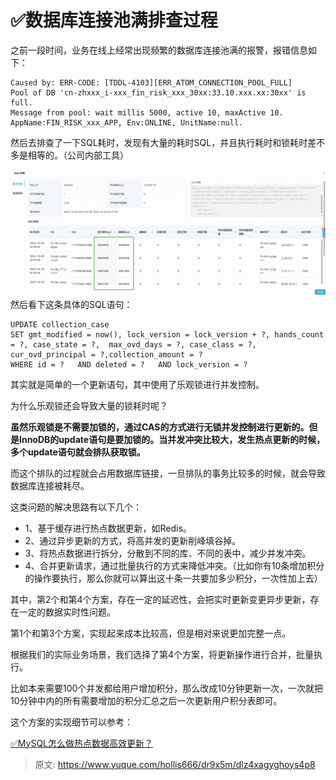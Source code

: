 # ✅数据库连接池满排查过程

之前一段时间，业务在线上经常出现频繁的数据库连接池满的报警，报错信息如下：

```
Caused by: ERR-CODE: [TDDL-4103][ERR_ATOM_CONNECTION_POOL_FULL] 
Pool of DB 'cn-zhxxx_i-xxx_fin_risk_xxx_30xx:33.10.xxx.xx:30xx' is full. 
Message from pool: wait millis 5000, active 10, maxActive 10. 
AppName:FIN_RISK_xxx_APP, Env:ONLINE, UnitName:null. 
```

然后去排查了一下SQL耗时，发现有大量的耗时SQL，并且执行耗时和锁耗时差不多是相等的。（公司内部工具）

![1668684158230-44c1d921-62e1-4f69-bfbd-b2fc5e86a402.jpeg](./img/QoLboPKfzkEhKeRJ/1668684158230-44c1d921-62e1-4f69-bfbd-b2fc5e86a402-444995.jpeg)
然后看下这条具体的SQL语句：
```
UPDATE collection_case 
SET gmt_modified = now(), lock_version = lock_version + ?, hands_count = ?, case_state = ?,  max_ovd_days = ?, case_class = ?, cur_ovd_principal = ?,collection_amount = ? 
WHERE id = ?   AND deleted = ?   AND lock_version = ? 
```
其实就是简单的一个更新语句，其中使用了乐观锁进行并发控制。

为什么乐观锁还会导致大量的锁耗时呢？

**虽然乐观锁是不需要加锁的，通过CAS的方式进行无锁并发控制进行更新的。但是InnoDB的update语句是要加锁的。当并发冲突比较大，发生热点更新的时候，多个update语句就会排队获取锁。**

而这个排队的过程就会占用数据库链接，一旦排队的事务比较多的时候，就会导致数据库连接被耗尽。

这类问题的解决思路有以下几个：

- 1、基于缓存进行热点数据更新，如Redis。
- 2、通过异步更新的方式，将高并发的更新削峰填谷掉。
- 3、将热点数据进行拆分，分散到不同的库、不同的表中，减少并发冲突。
- 4、合并更新请求，通过批量执行的方式来降低冲突。（比如你有10条增加积分的操作要执行，那么你就可以算出这十条一共要加多少积分，一次性加上去）

其中，第2个和第4个方案，存在一定的延迟性，会把实时更新变更异步更新，存在一定的数据实时性问题。

第1个和第3个方案，实现起来成本比较高，但是相对来说更加完整一点。

根据我们的实际业务场景，我们选择了第4个方案，将更新操作进行合并，批量执行。

比如本来需要100个并发都给用户增加积分，那么改成10分钟更新一次，一次就把10分钟中内的所有需要增加的积分汇总之后一次更新用户积分表即可。

这个方案的实现细节可以参考：

[✅MySQL怎么做热点数据高效更新？](https://www.yuque.com/hollis666/dr9x5m/rfqcbz190k9egley?view=doc_embed)


> 原文: <https://www.yuque.com/hollis666/dr9x5m/dlz4xagyghoys4p8>